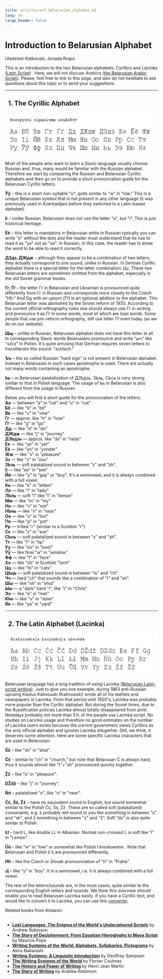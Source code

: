 ```yaml
---
title: articles/art_belarusian_alphabet.md 
lang: en
large_header: false
---
```



<h1 id="introduction-to-belarusian-alphabet">Introduction to Belarusian Alphabet</h1>

Uladzimir Katkouski, Jonada Rrapo


This is an introduction to the two Belarusian alphabets: Cyrillics and  *Lacinka*  (<a href="articles/art_lac1.html">Latin Script</a>) . Here, we will not discuss  *Arabica*  (<a href="articles/art_kitab1_en.html">the Belarusian Arabic Script</a>). Please, feel free to link to this page, and also do not hestitate to ask questions about this topic or to send your suggestions.

<hr />
<h2 id="the-cyrillic-alphabet">  1. The Cyrillic Alphabet</h2>
<img src="belarusian_alphabet_cyrillic.gif" title="Belarusian Alphabet (Cyrillics)" width="565" height="143" alt="Belarusian Alphabet (Cyrillics)" />

Most of the people who want to learn a Slavic language usually choose Russian and, thus, many would be familiar with the Russian alphabet. Therefore we start by comparing the Russian and Belarusian Cyrillic alphabets and then go on to provide a short pronunciation guide for the Belarusian Cyrillic letters.


<strong>Ўў</strong> – this is a short non-syllable "u", quite similar to "w" in "low." This is a unique Belarusian symbol that is not present in any other language (it was previously used in Azerbaidjani before they switched to a Latin-based alphabet).


<strong>Іі</strong> – unlike Russian, Belarusian does not use the letter "и", but "і". This is just historical heritage.


<strong>Ёё</strong> – this letter is mandatory in Belarusian while in Russian typically you can write "e" without the dots and the reader must understand that he has to read it as "yo" not as "ye". In Russian, in this case, the reader has to know the word to be able to read it correctly.


<strong>ДЗдз, ДЖдж</strong> – although they appear to be a combination of two letters, they actually correspond to one sound, unlike in Russian. In Serbian Cyrillic alphabet there is a special letter for the latter combination: Џџ. These two Belarusian letters are sometimes omitted from the alphabet, especially in the old Soviet grammar books.


<strong>Гг, Ґґ</strong> – the letter Гг in Belarusian and Ukrainian is pronounced quite differently from Гг in Russian and corresponds more closely to the Czech "Hh." And Gg with an upturn (Ґґ) is an optional addition to the alphabet. This Belarusian letter was abolished by the Soviet reform of 1933. According to the current official orthography rules one should always use Гг in writing and pronounce it as Ґґ in some words, most of which are loan words. Some people that use pre-reform orthography, still use letter Ґґ even today (as we do on our website).


<strong>Щщ</strong> – unlike in Russian, Belarusian alphabet does not have this letter at all. In corresponding Slavic words Belarusians pronounce and write "шч" like "szcz" in Polish. It's quite amusing that German requires seven letters to transliterate this sound: "schtsch."


<strong>Ъъ</strong> – the so called Russian "hard sign" is not present in Belarusian alphabet. Instead in Belarusian in such cases apostrophe is used. There are actually not many words containing an apostrophe.


<strong>Ьь</strong> – in Belarusian palatalization of ДЗЬдзь, ЗЬзь, СЬсь is very strong simliar to that in Polish language. The usage of Ьь in Belarusian is also different from the usage in Russian.


Below you will find a short guide for the pronunciation of the letters:<br />
<strong>Аа</strong> — between "a" in "cat" and "u" in "cut"<br />
<strong>Бб</strong> — like "b" in "bit"<br />
<strong>Вв</strong> — like "v" in "vine"<br />
<strong>Гг</strong> — approx. like "h" in "how"<br />
<strong>Ґґ</strong> — like "g" in "go"<br />
<strong>Дд</strong> — like "d" in "do"<br />
<strong>ДЖдж</strong> — like "j" in "journey"<br />
<strong>ДЗЬдзь</strong> — approx. like "ds" in "raids"<br />
<strong>Ее</strong> — like "ye" in "yet"<br />
<strong>Ёё</strong> — like "yo" in "yonder"<br />
<strong>Жж</strong> — like "s" in "pleasure"<br />
<strong>Зз</strong> — like "z" in "zoo"<br />
<strong>ЗЬзь</strong> — soft palatalized sound in between "z" and "zh".<br />
<strong>Іі</strong> — like "ee" in "see"<br />
<strong>Йй</strong> — like "y" in "gay" or "boy". It's a semivowel, and it is always combined with a full vowel.<br />
<strong>Кк</strong> — like "k" in "kitten"<br />
<strong>Лл</strong> — like "l" in "lady"<br />
<strong>ЛЬль</strong> — soft "l" like "l" in "lemon"<br />
<strong>Мм</strong> — like "m" in "my"<br />
<strong>Нн</strong> — like "n" in "not"<br />
<strong>НЬнь</strong> — like "n" in "near"<br />
<strong>Оо</strong> — like "o" in "hot"<br />
<strong>Пп</strong> — like "p" in "pot"<br />
<strong>Рр</strong> — trilled "r" (similar to a Scottish "r")<br />
<strong>Сс</strong> — like "s" in "sun"<br />
<strong>СЬсь</strong> — soft palatalized sound in between "s" and "sh".<br />
<strong>Тт</strong> — like "t" in "tip"<br />
<strong>Уу</strong> — like "oo" in "boot"<br />
<strong>Ўў</strong> — like final "w" in "window"<br />
<strong>Фф</strong> — like "f" in "face"<br />
<strong>Хх</strong> — like "ch" in Scottish "loch"<br />
<strong>Цц</strong> — like "ts" in "cats"<br />
<strong>ЦЬць</strong> — soft palatalized sound in between "ts" and "ch".<br />
<strong>Чч</strong> — hard "ch" that sounds like a combination of "t" and "sh".<br />
<strong>Шш</strong> — like "sh" in "shut"<br />
<strong>Ыы</strong> — a "dark" hard "i", like "i" in "Chris"<br />
<strong>Ээ</strong> — like "e" in "met"<br />
<strong>Юю</strong> — like "u" in "duke"<br />
<strong>Яя</strong> — like "ya" in "yard"<br />


<hr />
<h2 id="the-latin-alphabet-lacinka">  2. The Latin Alphabet (Lacinka)</h2>
<img src="belarusian_alphabet_latin.gif" title="Belarusian Alphabet (Latin)" width="565" height="143" alt="Belarusian Alphabet (Latin)" />

Belarusian language has a long tradition of using Lacinka (<a href="articles/art_lac1.html">Belarusian Latin-script writing</a>). Just to give you one example, during 1863 anti-Russian uprising Kastus Kalinouski (Kalinowski) wrote all of his leaflets and newspapers in Lacinka. From that period until 1920's, Lacinka was probably more popular than the Cyrillic alphabet. But during the Soviet times, due to the Russification policies Lacinka almost totally disappeared from print. Nowdays probably not more than 5% of the people use Lacinka script. No studies on Lacinka usage and therefore no good estimates on the number of Lacinka users exists because the current government views Cyrillics as the only official alphabet and ignores Lacinka altogether. Still, we think, it deserves some attention. Here are some specific Lacinka characters that are used in Belarusian:


<strong>Šš</strong> – like "sh" in "shut".


<strong>Čč</strong> – similar to "ch" in "church," but note that Belarusan Č is always hard, thus it sounds almost like "t"+"sh" pronounced quickly together.


<strong>Žž</strong> – like "s" in "pleasure".


<strong>DŽdž</strong> – like "j" in "journey".


<strong>Ńń</strong> – palatalized "n", like "n" in "near".


<strong>Ćć, Śś, Źź</strong> – have no equivalent sound in English, but sound somewhat similar to the Polish Ćć, Śś, Źź. These are so called soft (palatalized) consonants, e.g. ś probably will sound to you like something in between "s" and "sh", and ź something in between "z" and "ž". Soft "dz" is also quite similar to Polish.


<strong>Łł</strong> – hard L, like double LL in Albanian. Normal non-crossed L is soft like "l" in "Lemon".


<strong>Ŭŭ</strong> – like "w" in "low" or somewhat like Polish  *ł kreskowane* . Note that Belarusan and Polish Ł's are pronounced differently.


<strong>Hh</strong> – like the Czech or Slovak pronounciation of "h" in "Praha".


<strong>Jj</strong> – like "y" in "boy". It is a semivowel, i.e. it is always combined with a full vowel..


The rest of the letters/sounds are, in the most cases, quite similar to the corresponding English letters and sounds. We think this overview should enable you to read Belarusan Lacinka easily. If you have a Cyrillic text, and would like to convert it to Lacinka, you can use this <a href="latin.html">converter</a>.




Related books from Amazon:<br />
<br />
- <strong><a href="http://www.amazon.com/exec/obidos/ASIN/0071357432/belarusianlan-20">Lost Languages: The Enigma of the World's Undeciphered Scripts</a></strong> by Andrew Robinson<br />
- <strong><a href="http://www.amazon.com/exec/obidos/ASIN/050028105X/belarusianlan-20">The Story of Decipherment: From Egyptian Hieroglyphs to Maya Script</a></strong> by Maurice Pope<br />
- <strong><a href="http://www.amazon.com/exec/obidos/ASIN/0804816549/belarusianlan-20">Writing Systems of the World: Alphabets, Syllabaries, Pictograms</a></strong> by Akira Nakanishi<br />
- <strong><a href="http://www.amazon.com/exec/obidos/ASIN/0804717567/belarusianlan-20">Writing Systems: A Linguistic Introduction</a></strong> by Geoffrey Sampson<br />
- <strong><a href="http://www.amazon.com/exec/obidos/ASIN/0631165134/belarusianlan-20">The Writing Systems of the World</a></strong> by Florian Coulmas<br />
- <strong><a href="http://www.amazon.com/exec/obidos/ASIN/0226508366/belarusianlan-20">The History and Power of Writing</a></strong> by Henri Jean Martin<br />
- <strong><a href="http://www.amazon.com/exec/obidos/ASIN/0500281564/belarusianlan-20">The Story of Writing</a></strong> by Andrew Robinson<br />

